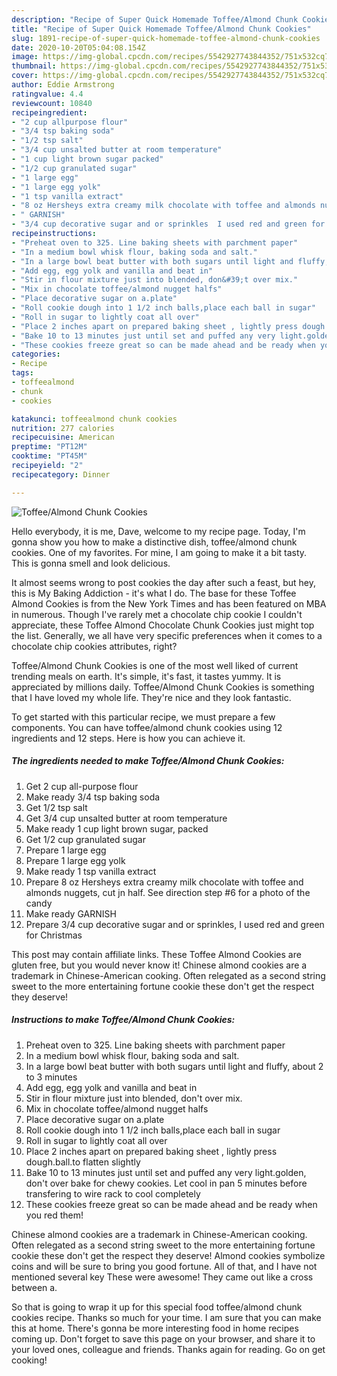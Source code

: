```yaml
---
description: "Recipe of Super Quick Homemade Toffee/Almond Chunk Cookies"
title: "Recipe of Super Quick Homemade Toffee/Almond Chunk Cookies"
slug: 1891-recipe-of-super-quick-homemade-toffee-almond-chunk-cookies
date: 2020-10-20T05:04:08.154Z
image: https://img-global.cpcdn.com/recipes/5542927743844352/751x532cq70/toffeealmond-chunk-cookies-recipe-main-photo.jpg
thumbnail: https://img-global.cpcdn.com/recipes/5542927743844352/751x532cq70/toffeealmond-chunk-cookies-recipe-main-photo.jpg
cover: https://img-global.cpcdn.com/recipes/5542927743844352/751x532cq70/toffeealmond-chunk-cookies-recipe-main-photo.jpg
author: Eddie Armstrong
ratingvalue: 4.4
reviewcount: 10840
recipeingredient:
- "2 cup allpurpose flour"
- "3/4 tsp baking soda"
- "1/2 tsp salt"
- "3/4 cup unsalted butter at room temperature"
- "1 cup light brown sugar packed"
- "1/2 cup granulated sugar"
- "1 large egg"
- "1 large egg yolk"
- "1 tsp vanilla extract"
- "8 oz Hersheys extra creamy milk chocolate with toffee and almonds nuggets  cut jn half  See direction step 6 for a photo of the candy"
- " GARNISH"
- "3/4 cup decorative sugar and or sprinkles  I used red and green for Christmas"
recipeinstructions:
- "Preheat oven to 325. Line baking sheets with parchment paper"
- "In a medium bowl whisk flour, baking soda and salt."
- "In a large bowl beat butter with both sugars until light and fluffy, about 2 to 3 minutes"
- "Add egg, egg yolk and vanilla and beat in"
- "Stir in flour mixture just into blended, don&#39;t over mix."
- "Mix in chocolate toffee/almond nugget halfs"
- "Place decorative sugar on a.plate"
- "Roll cookie dough into 1 1/2 inch balls,place each ball in sugar"
- "Roll in sugar to lightly coat all over"
- "Place 2 inches apart on prepared baking sheet , lightly press dough.ball.to flatten slightly"
- "Bake 10 to 13 minutes just until set and puffed any very light.golden, don&#39;t over bake for chewy cookies. Let cool in pan 5 minutes before transfering to wire rack to cool completely"
- "These cookies freeze great so can be made ahead and be ready when you red them!"
categories:
- Recipe
tags:
- toffeealmond
- chunk
- cookies

katakunci: toffeealmond chunk cookies 
nutrition: 277 calories
recipecuisine: American
preptime: "PT12M"
cooktime: "PT45M"
recipeyield: "2"
recipecategory: Dinner

---
```



![Toffee/Almond Chunk Cookies](https://img-global.cpcdn.com/recipes/5542927743844352/751x532cq70/toffeealmond-chunk-cookies-recipe-main-photo.jpg)

Hello everybody, it is me, Dave, welcome to my recipe page. Today, I'm gonna show you how to make a distinctive dish, toffee/almond chunk cookies. One of my favorites. For mine, I am going to make it a bit tasty. This is gonna smell and look delicious.

It almost seems wrong to post cookies the day after such a feast, but hey, this is My Baking Addiction - it&#39;s what I do. The base for these Toffee Almond Cookies is from the New York Times and has been featured on MBA in numerous. Though I&#39;ve rarely met a chocolate chip cookie I couldn&#39;t appreciate, these Toffee Almond Chocolate Chunk Cookies just might top the list. Generally, we all have very specific preferences when it comes to a chocolate chip cookies attributes, right?

Toffee/Almond Chunk Cookies is one of the most well liked of current trending meals on earth. It's simple, it's fast, it tastes yummy. It is appreciated by millions daily. Toffee/Almond Chunk Cookies is something that I have loved my whole life. They're nice and they look fantastic.


To get started with this particular recipe, we must prepare a few components. You can have toffee/almond chunk cookies using 12 ingredients and 12 steps. Here is how you can achieve it.

<!--inarticleads1-->

##### The ingredients needed to make Toffee/Almond Chunk Cookies:

1. Get 2 cup all-purpose flour
1. Make ready 3/4 tsp baking soda
1. Get 1/2 tsp salt
1. Get 3/4 cup unsalted butter at room temperature
1. Make ready 1 cup light brown sugar, packed
1. Get 1/2 cup granulated sugar
1. Prepare 1 large egg
1. Prepare 1 large egg yolk
1. Make ready 1 tsp vanilla extract
1. Prepare 8 oz Hersheys extra creamy milk chocolate with toffee and almonds nuggets,  cut jn half.  See direction step #6 for a photo of the candy
1. Make ready  GARNISH
1. Prepare 3/4 cup decorative sugar and or sprinkles,  I used red and green for Christmas


This post may contain affiliate links. These Toffee Almond Cookies are gluten free, but you would never know it! Chinese almond cookies are a trademark in Chinese-American cooking. Often relegated as a second string sweet to the more entertaining fortune cookie these don&#39;t get the respect they deserve! 

<!--inarticleads2-->

##### Instructions to make Toffee/Almond Chunk Cookies:

1. Preheat oven to 325. Line baking sheets with parchment paper
1. In a medium bowl whisk flour, baking soda and salt.
1. In a large bowl beat butter with both sugars until light and fluffy, about 2 to 3 minutes
1. Add egg, egg yolk and vanilla and beat in
1. Stir in flour mixture just into blended, don&#39;t over mix.
1. Mix in chocolate toffee/almond nugget halfs
1. Place decorative sugar on a.plate
1. Roll cookie dough into 1 1/2 inch balls,place each ball in sugar
1. Roll in sugar to lightly coat all over
1. Place 2 inches apart on prepared baking sheet , lightly press dough.ball.to flatten slightly
1. Bake 10 to 13 minutes just until set and puffed any very light.golden, don&#39;t over bake for chewy cookies. Let cool in pan 5 minutes before transfering to wire rack to cool completely
1. These cookies freeze great so can be made ahead and be ready when you red them!


Chinese almond cookies are a trademark in Chinese-American cooking. Often relegated as a second string sweet to the more entertaining fortune cookie these don&#39;t get the respect they deserve! Almond cookies symbolize coins and will be sure to bring you good fortune. All of that, and I have not mentioned several key These were awesome! They came out like a cross between a. 

So that is going to wrap it up for this special food toffee/almond chunk cookies recipe. Thanks so much for your time. I am sure that you can make this at home. There's gonna be more interesting food in home recipes coming up. Don't forget to save this page on your browser, and share it to your loved ones, colleague and friends. Thanks again for reading. Go on get cooking!
